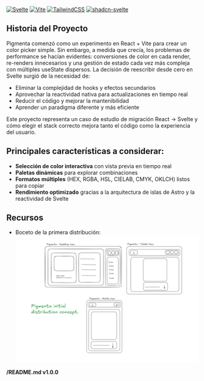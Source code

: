 [![Svelte](https://img.shields.io/badge/Svelte-5+-ff3e00.svg?logo=svelte)](https://svelte.dev/)
[![Vite](https://img.shields.io/badge/Vite-4+-646CFF.svg?logo=vite)](https://vitejs.dev/)
[![TailwindCSS](https://img.shields.io/badge/TailwindCSS-4+-38B2AC.svg?logo=tailwind-css)](https://tailwindcss.com/)
[![shadcn-svelte](https://img.shields.io/badge/shadcn-svelte-000000.svg)](https://www.shadcn-svelte.com/)

## Historia del Proyecto 
Pigmenta comenzó como un experimento en React + Vite para crear un color picker simple. Sin embargo, a medida que crecía, los problemas de performance se hacían evidentes: conversiones de color en cada render, re-renders innecesarios y una gestión de estado cada vez más compleja con múltiples useState dispersos.
La decisión de reescribir desde cero en Svelte surgió de la necesidad de:

- Eliminar la complejidad de hooks y efectos secundarios
- Aprovechar la reactividad nativa para actualizaciones en tiempo real
- Reducir el código y mejorar la mantenibilidad
- Aprender un paradigma diferente y más eficiente

Este proyecto representa un caso de estudio de migración React → Svelte y cómo elegir el stack correcto mejora tanto el código como la experiencia del usuario.

## Principales características a considerar: 

-  **Selección de color interactiva** con vista previa en tiempo real  
-  **Paletas dinámicas** para explorar combinaciones  
-  **Formatos múltiples** (HEX, RGBA, HSL, CIELAB, CMYK, OKLCH) listos para copiar  
-  **Rendimiento optimizado** gracias a la arquitectura de islas de Astro y la reactividad de Svelte  


## Recursos
- Boceto de la primera distribución:
![Captura de pantalla](./docs/assets/PrematureSketch.png)

**/README.md v1.0.0**